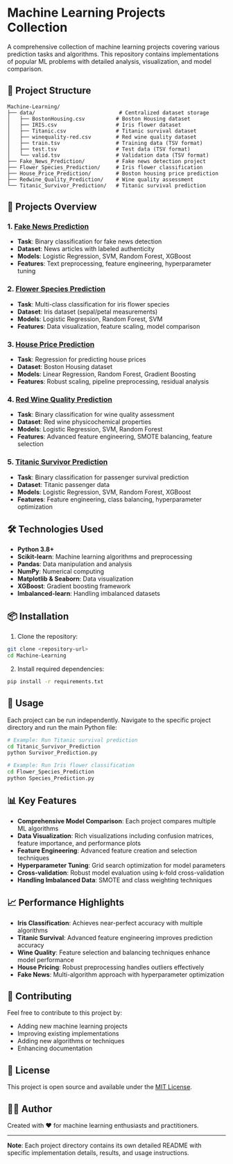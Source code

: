 # Machine Learning Projects Collection

A comprehensive collection of machine learning projects covering various prediction tasks and algorithms. This repository contains implementations of popular ML problems with detailed analysis, visualization, and model comparison.

## 📁 Project Structure

```
Machine-Learning/
├── data/                           # Centralized dataset storage
│   ├── BostonHousing.csv          # Boston Housing dataset
│   ├── IRIS.csv                   # Iris flower dataset
│   ├── Titanic.csv                # Titanic survival dataset
│   ├── winequality-red.csv        # Red wine quality dataset
│   ├── train.tsv                  # Training data (TSV format)
│   ├── test.tsv                   # Test data (TSV format)
│   └── valid.tsv                  # Validation data (TSV format)
├── Fake_News_Prediction/          # Fake news detection project
├── Flower_Species_Prediction/     # Iris flower classification
├── House_Price_Prediction/        # Boston housing price prediction
├── Redwine_Quality_Prediction/    # Wine quality assessment
└── Titanic_Survivor_Prediction/   # Titanic survival prediction
```

## 🎯 Projects Overview

### 1. [Fake News Prediction](./Fake_News_Prediction/)
- **Task**: Binary classification for fake news detection
- **Dataset**: News articles with labeled authenticity
- **Models**: Logistic Regression, SVM, Random Forest, XGBoost
- **Features**: Text preprocessing, feature engineering, hyperparameter tuning

### 2. [Flower Species Prediction](./Flower_Species_Prediction/)
- **Task**: Multi-class classification for iris flower species
- **Dataset**: Iris dataset (sepal/petal measurements)
- **Models**: Logistic Regression, Random Forest, SVM
- **Features**: Data visualization, feature scaling, model comparison

### 3. [House Price Prediction](./House_Price_Prediction/)
- **Task**: Regression for predicting house prices
- **Dataset**: Boston Housing dataset
- **Models**: Linear Regression, Random Forest, Gradient Boosting
- **Features**: Robust scaling, pipeline preprocessing, residual analysis

### 4. [Red Wine Quality Prediction](./Redwine_Quality_Prediction/)
- **Task**: Binary classification for wine quality assessment
- **Dataset**: Red wine physicochemical properties
- **Models**: Logistic Regression, SVM, Random Forest
- **Features**: Advanced feature engineering, SMOTE balancing, feature selection

### 5. [Titanic Survivor Prediction](./Titanic_Survivor_Prediction/)
- **Task**: Binary classification for passenger survival prediction
- **Dataset**: Titanic passenger data
- **Models**: Logistic Regression, SVM, Random Forest, XGBoost
- **Features**: Feature engineering, class balancing, hyperparameter optimization

## 🛠️ Technologies Used

- **Python 3.8+**
- **Scikit-learn**: Machine learning algorithms and preprocessing
- **Pandas**: Data manipulation and analysis
- **NumPy**: Numerical computing
- **Matplotlib & Seaborn**: Data visualization
- **XGBoost**: Gradient boosting framework
- **Imbalanced-learn**: Handling imbalanced datasets

## 📦 Installation

1. Clone the repository:
```bash
git clone <repository-url>
cd Machine-Learning
```

2. Install required dependencies:
```bash
pip install -r requirements.txt
```

## 🚀 Usage

Each project can be run independently. Navigate to the specific project directory and run the main Python file:

```bash
# Example: Run Titanic survival prediction
cd Titanic_Survivor_Prediction
python Survivor_Prediction.py

# Example: Run Iris flower classification
cd Flower_Species_Prediction
python Species_Prediction.py
```

## 📊 Key Features

- **Comprehensive Model Comparison**: Each project compares multiple ML algorithms
- **Data Visualization**: Rich visualizations including confusion matrices, feature importance, and performance plots
- **Feature Engineering**: Advanced feature creation and selection techniques
- **Hyperparameter Tuning**: Grid search optimization for model parameters
- **Cross-validation**: Robust model evaluation using k-fold cross-validation
- **Handling Imbalanced Data**: SMOTE and class weighting techniques

## 📈 Performance Highlights

- **Iris Classification**: Achieves near-perfect accuracy with multiple algorithms
- **Titanic Survival**: Advanced feature engineering improves prediction accuracy
- **Wine Quality**: Feature selection and balancing techniques enhance model performance
- **House Pricing**: Robust preprocessing handles outliers effectively
- **Fake News**: Multi-algorithm approach with hyperparameter optimization

## 🤝 Contributing

Feel free to contribute to this project by:
- Adding new machine learning projects
- Improving existing implementations
- Adding new algorithms or techniques
- Enhancing documentation

## 📝 License

This project is open source and available under the [MIT License](LICENSE).

## 👨‍💻 Author

Created with ❤️ for machine learning enthusiasts and practitioners.

---

**Note**: Each project directory contains its own detailed README with specific implementation details, results, and usage instructions. 